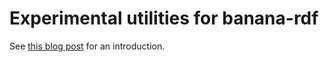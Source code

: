 Experimental utilities for banana-rdf
=====================================

See [this blog post](http://meta.plasm.us/posts/2013/06/19/macro-supported-dsls-for-schema-bindings/)
for an introduction.

